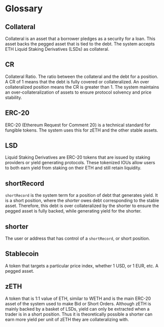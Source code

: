 # Glossary

## Collateral

Collateral is an asset that a borrower pledges as a security for a loan. This asset backs the pegged asset that is tied to the debt. The system accepts ETH Liquid Staking Derivatives (LSDs) as collateral.

## CR

Collateral Ratio. The ratio between the collateral and the debt for a position. A CR of 1 means that the debt is fully covered or collateralized. An over collateralized position means the CR is greater than 1. The system maintains an over-collateralization of assets to ensure protocol solvency and price stability.

## ERC-20

ERC-20 (Ethereum Request for Comment 20) is a technical standard for fungible tokens. The system uses this for zETH and the other stable assets.

## LSD

Liquid Staking Derivatives are ERC-20 tokens that are issued by staking providers or yield generating protocols. These tokenized IOUs allow users to both earn yield from staking on their ETH and still retain liquidity.

## shortRecord

`shortRecord` is the system term for a position of debt that generates yield. It is a short position, where the _shorter_ owes debt corresponding to the stable asset. Therefore, this debt is over collateralized by the shorter to ensure the pegged asset is fully backed, while generating yield for the shorter.

## shorter

The user or address that has control of a `shortRecord`, or short position.

## Stablecoin

A token that targets a particular price index, whether 1 USD, or 1 EUR, etc. A pegged asset.

## zETH

A token that is 1:1 value of ETH, similar to WETH and is the main ERC-20 asset of the system used to make Bid or Short Orders. Although zETH is mainly backed by a basket of LSDs, yield can only be extracted when a trader is in a short position. Thus it is theoretically possible a shorter can earn more yield per unit of zETH they are collateralizing with.
